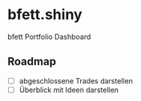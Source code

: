 # bfett.shiny
bfett Portfolio Dashboard

## Roadmap

- [ ] abgeschlossene Trades darstellen
- [ ] Überblick mit Ideen darstellen
